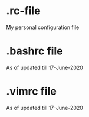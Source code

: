 # .rc-file
My personal configuration file

# .bashrc file
 As of updated till 17-June-2020
 
 # .vimrc file
  As of updated till 17-June-2020
